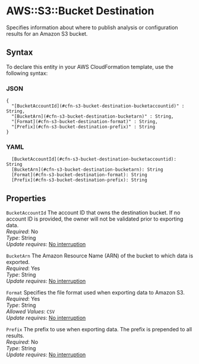 # AWS::S3::Bucket Destination<a name="aws-properties-s3-bucket-destination"></a>

Specifies information about where to publish analysis or configuration results for an Amazon S3 bucket\.

## Syntax<a name="aws-properties-s3-bucket-destination-syntax"></a>

To declare this entity in your AWS CloudFormation template, use the following syntax:

### JSON<a name="aws-properties-s3-bucket-destination-syntax.json"></a>

```
{
  "[BucketAccountId](#cfn-s3-bucket-destination-bucketaccountid)" : String,
  "[BucketArn](#cfn-s3-bucket-destination-bucketarn)" : String,
  "[Format](#cfn-s3-bucket-destination-format)" : String,
  "[Prefix](#cfn-s3-bucket-destination-prefix)" : String
}
```

### YAML<a name="aws-properties-s3-bucket-destination-syntax.yaml"></a>

```
  [BucketAccountId](#cfn-s3-bucket-destination-bucketaccountid): String
  [BucketArn](#cfn-s3-bucket-destination-bucketarn): String
  [Format](#cfn-s3-bucket-destination-format): String
  [Prefix](#cfn-s3-bucket-destination-prefix): String
```

## Properties<a name="aws-properties-s3-bucket-destination-properties"></a>

`BucketAccountId`  <a name="cfn-s3-bucket-destination-bucketaccountid"></a>
The account ID that owns the destination bucket\. If no account ID is provided, the owner will not be validated prior to exporting data\.  
*Required*: No  
*Type*: String  
*Update requires*: [No interruption](https://docs.aws.amazon.com/AWSCloudFormation/latest/UserGuide/using-cfn-updating-stacks-update-behaviors.html#update-no-interrupt)

`BucketArn`  <a name="cfn-s3-bucket-destination-bucketarn"></a>
The Amazon Resource Name \(ARN\) of the bucket to which data is exported\.  
*Required*: Yes  
*Type*: String  
*Update requires*: [No interruption](https://docs.aws.amazon.com/AWSCloudFormation/latest/UserGuide/using-cfn-updating-stacks-update-behaviors.html#update-no-interrupt)

`Format`  <a name="cfn-s3-bucket-destination-format"></a>
Specifies the file format used when exporting data to Amazon S3\.  
*Required*: Yes  
*Type*: String  
*Allowed Values*: `CSV`  
*Update requires*: [No interruption](https://docs.aws.amazon.com/AWSCloudFormation/latest/UserGuide/using-cfn-updating-stacks-update-behaviors.html#update-no-interrupt)

`Prefix`  <a name="cfn-s3-bucket-destination-prefix"></a>
The prefix to use when exporting data\. The prefix is prepended to all results\.  
*Required*: No  
*Type*: String  
*Update requires*: [No interruption](https://docs.aws.amazon.com/AWSCloudFormation/latest/UserGuide/using-cfn-updating-stacks-update-behaviors.html#update-no-interrupt)